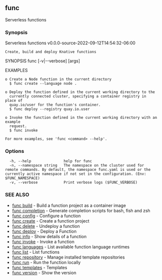 ## func

Serverless functions

### Synopsis

Serverless functions v0.0.0-source-2022-09-12T14:54:32-06:00

	Create, build and deploy Knative functions

SYNOPSIS
	func [-v|--verbose] <command> [args]

EXAMPLES

	o Create a Node function in the current directory
	  $ func create --language node .

	o Deploy the function defined in the current working directory to the
	  currently connected cluster, specifying a container registry in place of
	  quay.io/user for the function's container.
	  $ func deploy --registry quay.io.user

	o Invoke the function defined in the current working directory with an example
	  request.
	  $ func invoke

	For more examples, see 'func <command> --help'.

### Options

```
  -h, --help               help for func
  -n, --namespace string   The namespace on the cluster used for remote commands. By default, the namespace func.yaml is used or the currently active namespace if not set in the configuration. (Env: $FUNC_NAMESPACE)
  -v, --verbose            Print verbose logs ($FUNC_VERBOSE)
```

### SEE ALSO

* [func build](func_build.md)	 - Build a function project as a container image
* [func completion](func_completion.md)	 - Generate completion scripts for bash, fish and zsh
* [func config](func_config.md)	 - Configure a function
* [func create](func_create.md)	 - Create a function project
* [func delete](func_delete.md)	 - Undeploy a function
* [func deploy](func_deploy.md)	 - Deploy a Function
* [func info](func_info.md)	 - Show details of a function
* [func invoke](func_invoke.md)	 - Invoke a function
* [func languages](func_languages.md)	 - List available function language runtimes
* [func list](func_list.md)	 - List functions
* [func repository](func_repository.md)	 - Manage installed template repositories
* [func run](func_run.md)	 - Run the function locally
* [func templates](func_templates.md)	 - Templates
* [func version](func_version.md)	 - Show the version


